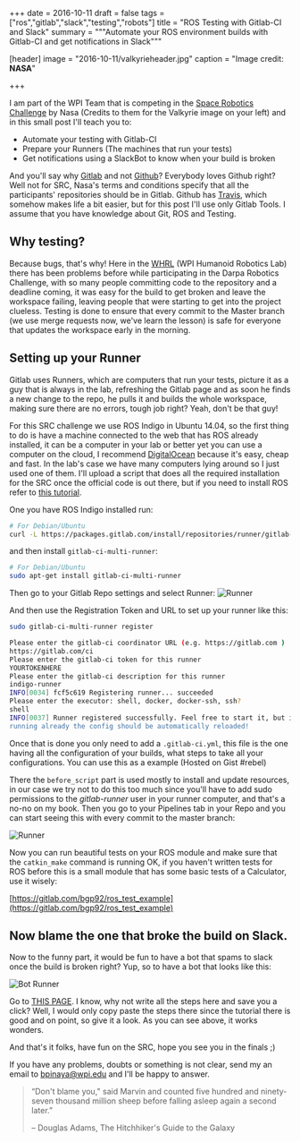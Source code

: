 +++
date = 2016-10-11
draft = false
tags = ["ros","gitlab","slack","testing","robots"]
title = "ROS Testing with Gitlab-CI and Slack"
summary = """Automate your ROS environment builds with Gitlab-CI and get notifications in Slack"""

[header]
image = "2016-10-11/valkyrieheader.jpg"
caption = "Image credit: **NASA**"

+++

I am part of the WPI Team that is competing in the [Space Robotics Challenge](http://www.nasa.gov/directorates/spacetech/centennial_challenges/space_robotics/index.html "Nasa's SRC Page") by Nasa (Credits to them for the Valkyrie image on your left) and in this small post I'll teach you to:

* Automate your testing with Gitlab-CI
* Prepare your Runners (The machines that run your tests)
* Get notifications using a SlackBot to know when your build is broken

And you'll say why [Gitlab](https://www.gitlab.com) and not [Github](https://www.github.com)? Everybody loves Github right? Well not for SRC, Nasa's terms and conditions specify that all the participants' repositories should be in Gitlab. Github has [Travis](https://travis-ci.com), which somehow makes life a bit easier, but for this post I'll use only Gitlab Tools. I assume that you have knowledge about Git, ROS and Testing.

## Why testing?

Because bugs, that's why! Here in the [WHRL](http://ecewp.ece.wpi.edu/wordpress/whrl/) (WPI Humanoid Robotics Lab) there has been problems before while participating in the Darpa Robotics Challenge, with so many people committing code to the repository and a deadline coming, it was easy for the build to get broken and leave the workspace failing, leaving people that were starting to get into the project clueless. Testing is done to ensure that every commit to the Master branch (we use merge requests now, we've learn the lesson) is safe for everyone that updates the workspace early in the morning.

## Setting up your Runner
Gitlab uses Runners, which are computers that run your tests, picture it as a guy that is always in the lab, refreshing the Gitlab page and as soon he finds a new change to the repo, he pulls it and builds the whole workspace, making sure there are no errors, tough job right? Yeah, don't be that guy!

For this SRC challenge we use ROS Indigo in Ubuntu 14.04, so the first thing to do is have a machine connected to the web that has ROS already installed, it can be a computer in your lab or better yet you can use a computer on the cloud, I recommend [DigitalOcean](https://www.digitalocean.com/) because it's easy, cheap and fast. In the lab's case we have many computers lying around so I just used one of them. I'll upload a script that does all the required installation for the SRC once the official code is out there, but if you need to install ROS refer to [this tutorial](http://wiki.ros.org/indigo/Installation/Ubuntu).

One you have ROS Indigo installed run:

```bash
# For Debian/Ubuntu
curl -L https://packages.gitlab.com/install/repositories/runner/gitlab-ci-multi-runner/script.deb.sh | sudo bash
```

and then install `gitlab-ci-multi-runner`:

```bash
# For Debian/Ubuntu
sudo apt-get install gitlab-ci-multi-runner
```
Then go to your Gitlab Repo settings and select Runner:
![Runner](/img/2016-10-11/runner.png)

And then use the Registration Token and URL to set up your runner like this:

```bash
sudo gitlab-ci-multi-runner register

Please enter the gitlab-ci coordinator URL (e.g. https://gitlab.com )
https://gitlab.com/ci
Please enter the gitlab-ci token for this runner
YOURTOKENHERE
Please enter the gitlab-ci description for this runner
indigo-runner
INFO[0034] fcf5c619 Registering runner... succeeded
Please enter the executor: shell, docker, docker-ssh, ssh?
shell
INFO[0037] Runner registered successfully. Feel free to start it, but if it's
running already the config should be automatically reloaded!
```

Once that is done you only need to add a `.gitlab-ci.yml`, this file is the one having all the configuration of your builds, what steps to take all your configurations. You can use this as a example (Hosted on Gist #rebel)

<script src="https://gist.github.com/bpinaya/0820c7d43669126214931084f65c99ae.js"></script>

There the `before_script` part is used mostly to install and update resources, in our case we try not to do this too much since you'll have to add sudo permissions to the *gitlab-runner* user in your runner computer, and that's a no-no on my book. Then you go to your Pipelines tab in your Repo and you can start seeing this with every commit to the master branch:

![Runner](/img/2016-10-11/pipelines.png)

Now you can run beautiful tests on your ROS module and make sure that the `catkin_make` command is running OK, if you haven't written tests for ROS before this is a small module that has some basic tests of a Calculator, use it wisely:

[https://gitlab.com/bgp92/ros_test_example](https://gitlab.com/bgp92/ros_test_example)

## Now blame the one that broke the build on Slack.

Now to the funny part, it would be fun to have a bot that spams to slack once the build is broken right? Yup, so to have a bot that looks like this:

![Bot Runner](/img/2016-10-11/bot.png)

Go to [THIS PAGE](https://docs.gitlab.com/ce/project_services/slack.html). I know, why not write all the steps here and save you a click? Well, I would only copy paste the steps there since the tutorial there is good and on point, so give it a look. As you can see above, it works wonders.

And that's it folks, have fun on the SRC, hope you see you in the finals ;)

If you have any problems, doubts or something is not clear, send my an email to bpinaya@wpi.edu and I'll be happy to answer.

<blockquote class="pullquote">

  <p>“Don't blame you," said Marvin and counted five hundred and ninety-seven thousand million sheep before falling asleep again a second later.” </p>
 <p>– Douglas Adams, The Hitchhiker's Guide to the Galaxy</p>
 
</blockquote>  

